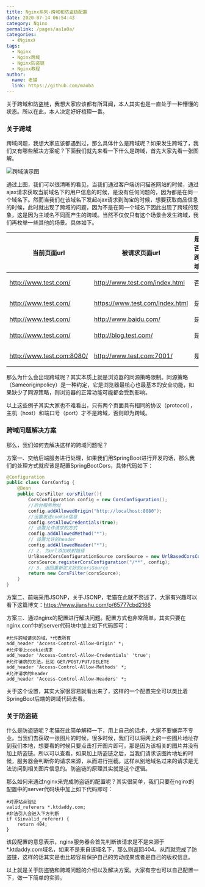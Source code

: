 ```yaml
---
title: Nginx系列-跨域和防盗链配置
date: 2020-07-14 06:54:43
category: Nginx
permalink: /pages/aa1a0a/
categories: 
  - 《Nginx》
tags: 
  - Nginx
  - Nginx跨域
  - Nginx防盗链
  - Nginx教程
author: 
  name: 老猫
  link: https://github.com/maoba
---
```


关于跨域和防盗链，我想大家应该都有所耳闻，本人其实也是一直处于一种懵懂的状态。所以在此，本人决定好好梳理一番。

### 关于跨域

跨域问题，我想大家应该都遇到过，那么具体什么是跨域呢？如果发生跨域了，我们又有哪些解决方案呢？下面我们就先来看一下什么是跨域，首先大家先看一张图解。

<!-- more -->

![跨域演示图](https://cdn.ktdaddy.com/architecture/nginx/ky.png)

通过上图，我们可以很清晰的看见，当我们通过客户端访问猫爸网站的时候，通过ajax请求获取当前域名下的用户信息的时候，是没有任何问题的，因为都是在同一个域名下。然而当我们在该域名下发起ajax请求到淘宝的时候，想要获取商品信息的时候，此时就出现了跨域的问题，因为不是在同一个域名下因此出现了跨域的现象，这是因为主域名不同而产生的跨域。当然不仅仅只有这个场景会发生跨域，我们再枚举一些其他的场景。具体如下。

| 当前页面url               | 被请求页面url                   | 是否跨域 | 原因                           |
| ------------------------- | ------------------------------- | -------- | ------------------------------ |
| http://www.test.com/      | http://www.test.com/index.html  | 否       | 同源（协议、域名、端口号相同） |
| http://www.test.com/      | https://www.test.com/index.html | 是       | 协议不同（http/https）         |
| http://www.test.com/      | http://www.baidu.com/           | 是       | 主域名不同                     |
| http://www.test.com/      | http://blog.test.com/           | 是       | 子域名不同（www/blog）         |
| http://www.test.com:8080/ | http://www.test.com:7001/       | 是       | 端口号不同（8080/7001）        |

那么为什么会出现跨域呢？其实本质上就是浏览器的同源策略限制。同源策略（Sameoriginpolicy）是一种约定，它是浏览器最核心也最基本的安全功能，如果缺少了同源策略，则浏览器的正常功能可能都会受到影响。

以上这些例子其实大家也不难看出，只有两个页面具有相同的协议（protocol），主机（host）和端口号（port）才不是跨域，否则即为跨域。

### 跨域问题解决方案

那么，我们如何去解决这样的跨域问题呢？

方案一、交给后端服务进行处理，如果我们用SpringBoot进行开发的话，那么我们的处理方式就应该是配置SpringBootCors，具体代码如下：

```java
@Configuration
public class CorsConfig {
    @Bean
    public CorsFilter corsFilter(){
        CorsConfiguration config = new CorsConfiguration();
        //后台服务地址
        config.addAllowedOrigin("http://localhost:8080");
        //设置发送cookie信息
        config.setAllowCredentials(true);
        // 设置允许请求的方式
        config.addAllowedMethod("*");
        // 设置允许的header
        config.addAllowedHeader("*");
        // 2. 为url添加映射路径
        UrlBasedCorsConfigurationSource corsSource = new UrlBasedCorsConfigurationSource();
        corsSource.registerCorsConfiguration("/**", config);
        // 3. 返回重新定义好的corsSource
        return new CorsFilter(corsSource);
    }
}
```

方案二、前端采用JSONP，关于JSONP，老猫在此就不赘述了，大家有兴趣可以看下这篇博文：https://www.jianshu.com/p/65777cbd2166

方案三、通过nginx的配置进行解决问题。配置方式也非常简单，其实只要在nginx.conf中的server代码块中加上如下代码即可：

```nginx
#允许跨域请求的域，*代表所有
add_header 'Access-Control-Allow-Origin' *;
#允许带上cookie请求
add_header 'Access-Control-Allow-Credentials' 'true';
#允许请求的方法，比如 GET/POST/PUT/DELETE
add_header 'Access-Control-Allow-Methods' *;
#允许请求的header
add_header 'Access-Control-Allow-Headers' *;
```

关于这个设置，其实大家很容易就看出来了，这样的一个配置完全可以类比着SpringBoot后端的跨域代码去看。



### 关于防盗链

什么是防盗链呢？老猫在此简单解释一下，用上自己的话术，大家不要嫌弃不专业。当我们去获取一张图片的时候，很多时候，我们可以将网上的一些图片地址存到我们本地，想要看的时候只要点击打开图片即可。那是因为该相关的图片并没有加上防盗链。所以可以查看，如果加上防盗链之后，当我们请求该图片地址的时候，服务器会判断你的请求来源，从而进行拦截。这样从别地域名过来的请求是无法访问到相关图片信息的。防盗链的原理其实就是这个逻辑。

那么如何来通过nginx来完成防盗链的配置呢？其实很简单，我们只要在nginx的配置中的server代码块中加上如下代码即可：

```nginx
#对源站点验证
valid_referers *.ktdaddy.com; 
#非法引入会进入下方判断
if ($invalid_referer) {
    return 404;
} 
```

该段配置的意思表示，nginx服务器会首先判断该请求是不是来源于*.ktdaddy.com域名，如果不是来自该域名下，那么则返回404。从而就完成了防盗链，这样的话其实是也比较容易保护自己的劳动成果或者是自己的版权信息。

以上就是关于防盗链和跨域问题的介绍以及解决方案。大家有空也可以自己配置一下，做一下简单的实验。